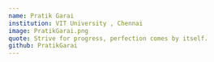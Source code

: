 ```yaml
---
name: Pratik Garai
institution: VIT University , Chennai
image: PratikGarai.png
quote: Strive for progress, perfection comes by itself.
github: PratikGarai
---
```


